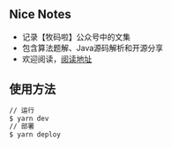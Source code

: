 ## Nice Notes

- 记录【牧码啦】公众号中的文集
- 包含算法题解、Java源码解析和开源分享
- 欢迎阅读，[阅读地址](https://guanpengchn.github.io/nice-notes/)

## 使用方法

```bash
// 运行
$ yarn dev
// 部署
$ yarn deploy
```